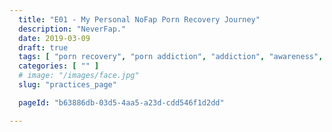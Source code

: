 ```yaml
---
  title: "E01 - My Personal NoFap Porn Recovery Journey"
  description: "NeverFap."
  date: 2019-03-09
  draft: true
  tags: [ "porn recovery", "porn addiction", "addiction", "awareness", "nofap", "neverfap", "neverfap deluxe", "neverfap basics", "nofap podcast", "neverfap podcast", "neverfap deluxe podcast" ]
  categories: [ "" ]
  # image: "/images/face.jpg"
  slug: "practices_page"

  pageId: "b63886db-03d5-4aa5-a23d-cdd546f1d2dd"

---
```

